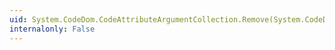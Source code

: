 ```yaml
---
uid: System.CodeDom.CodeAttributeArgumentCollection.Remove(System.CodeDom.CodeAttributeArgument)
internalonly: False
---
```


